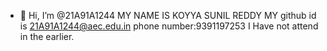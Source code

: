 - 👋 Hi, I’m @21A91A1244
MY NAME IS KOYYA SUNIL REDDY
MY github id is 21A91A1244@aec.edu.in
phone number:9391197253
I Have not attend in the earlier.
